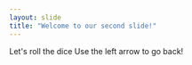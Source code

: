 ```yaml
---
layout: slide
title: "Welcome to our second slide!"
---
```

Let's roll the dice
Use the left arrow to go back!
